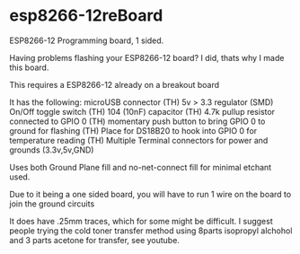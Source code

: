 # esp8266-12reBoard
ESP8266-12 Programming board, 1 sided.  

Having problems flashing your ESP8266-12 board?  I did, thats why I made this board.

This requires a ESP8266-12 already on a breakout board

It has the following:
  microUSB connector (TH)
  5v > 3.3 regulator (SMD)
  On/Off toggle switch (TH)
  104 (10nF) capacitor (TH)
  4.7k pullup resistor connected to GPIO 0 (TH)
  momentary push button to bring GPIO 0 to ground for flashing (TH)
  Place for DS18B20 to hook into GPIO 0 for temperature reading (TH)
  Multiple Terminal connectors for power and grounds (3.3v,5v,GND)
  
  
Uses both Ground Plane fill and no-net-connect fill for minimal etchant used.

Due to it being a one sided board, you will have to run 1 wire on the board to join the ground circuits

It does have .25mm traces, which for some might be difficult.  I suggest people trying the cold toner transfer method using 8parts isopropyl alchohol and 3 parts acetone for transfer, see youtube.  
